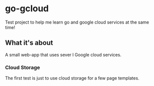 # go-gcloud
Test project to help me learn go and google cloud services at the same time!

## What it's about
A small web-app that uses sever l Google cloud services.

### Cloud Storage
The first test is just to use cloud storage for a few page templates.
